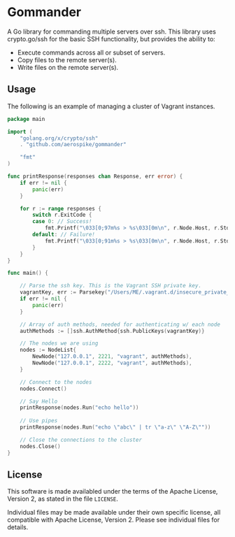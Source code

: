 # Gommander

A Go library for commanding multiple servers over ssh. This library uses crypto.go/ssh for the basic SSH functionality, but provides the ability to:

- Execute commands across all or subset of servers.
- Copy files to the remote server(s).
- Write files on the remote server(s).

## Usage

The following is an example of managing a cluster of Vagrant instances.

```go
package main

import (
	"golang.org/x/crypto/ssh"
	. "github.com/aerospike/gommander"

	"fmt"
)

func printResponse(responses chan Response, err error) {
	if err != nil {
		panic(err)
	}

	for r := range responses {
		switch r.ExitCode {
		case 0: // Success!
			fmt.Printf("\033[0;97m%s > %s\033[0m\n", r.Node.Host, r.Stdout.String())
		default: // Failure!
			fmt.Printf("\033[0;91m%s > %s\033[0m\n", r.Node.Host, r.Stderr.String())
		}
	}
}

func main() {

	// Parse the ssh key. This is the Vagrant SSH private key.
	vagrantKey, err := Parsekey("/Users/ME/.vagrant.d/insecure_private_key")
	if err != nil {
		panic(err)
	}

	// Array of auth methods, needed for authenticating w/ each node
	authMethods := []ssh.AuthMethod{ssh.PublicKeys(vagrantKey)}

	// The nodes we are using
	nodes := NodeList{
		NewNode("127.0.0.1", 2221, "vagrant", authMethods),
		NewNode("127.0.0.1", 2222, "vagrant", authMethods),
	}

	// Connect to the nodes
	nodes.Connect()

	// Say Hello
	printResponse(nodes.Run("echo hello"))
	
	// Use pipes
	printResponse(nodes.Run("echo \"abc\" | tr \"a-z\" \"A-Z\""))

	// Close the connections to the cluster
	nodes.Close()
}
```

## License

This software is made availabled under the terms of the
Apache License, Version 2, as stated in the file ``LICENSE``.

Individual files may be made available under their own specific license,
all compatible with Apache License, Version 2. Please see individual
files for details.